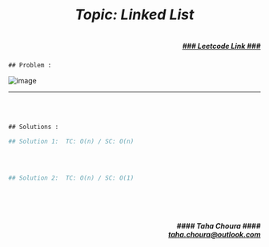 <h1 align="center";"><em> Topic: Linked List</em></h1>
<h5 align="right"> <br/><a align="right" width="80" href="https://leetcode.com/problems/reverse-linked-list-ii/" target="_blank"><ins>### Leetcode Link ###</ins></a></h5>     
                                                                                                                                 
```diff
## Problem : 
```
                                                                                                                    
![image](https://user-images.githubusercontent.com/11164303/170051962-a0575a7f-84d6-4255-89e6-2b1f2d3365fd.png)




-------                    

<br/><br/>
 
```diff
## Solutions :
```                      
                         
```python
## Solution 1:  TC: O(n) / SC: O(n)    

                                                                                                                           

                                                                                                                           
## Solution 2:  TC: O(n) / SC: O(1)

                                                                                                                         
```
<br/>            
<h5 align="right" margin-right:12px>#### Taha Choura ####<br/><a align="right" width="70" href="#">taha.choura@outlook.com</a></h5> 
